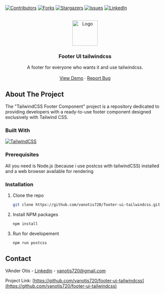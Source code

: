 [![Contributors][contributors-shield]][contributors-url]
[![Forks][forks-shield]][forks-url]
[![Stargazers][stars-shield]][stars-url]
[![Issues][issues-shield]][issues-url]
[![LinkedIn][linkedin-shield]][linkedin-url]

<!-- PROJECT LOGO -->
<br />
<div align="center">
  <a href="https://github.com/vanotis720/footer-ui-tailwindcss">
    <img src="https://avatars.githubusercontent.com/u/51024128?v=4" alt="Logo" width="80" height="80">
  </a>

<h3 align="center">Footer UI tailwindcss</h3>

  <p align="center">
     A footer for everyone who wants it and use tailwindcss.
    <br />
    <br />
    <a href="https://vanotis720.github.io/footer-ui-tailwindcss/">View Demo</a>
    ·
    <a href="https://github.com/vanotis720/footer-ui-tailwindcss/issues">Report Bug</a>
  </p>
</div>

<!-- ABOUT THE PROJECT -->

## About The Project

The "TailwindCSS Footer Component" project is a repository dedicated to providing developers with a ready-to-use footer component designed exclusively with Tailwind CSS.

### Built With

[![TailwindCSS][TailwindCSS]][Tailwindcss-url]

### Prerequisites

All you need is Node.js (because i use postcss with tailwindCSS) installed and a web browser available for rendering

### Installation

1. Clone the repo
   ```sh
   git clone https://github.com/vanotis720/footer-ui-tailwindcss.git
   ```
2. Install NPM packages
   ```sh
   npm install
   ```
3. Run for developement
   ```sh
   npm run postcss
   ```

<!-- CONTACT -->

## Contact

VAnder Otis - [Linkedin](https://www.linkedin.com/in/vancodes/) -
vanotis720@gmail.com

Project Link: [https://github.com/vanotis720/footer-ui-tailwindcss](https://github.com/vanotis720/footer-ui-tailwindcss)

<!-- MARKDOWN LINKS & IMAGES -->
<!-- https://www.markdownguide.org/basic-syntax/#reference-style-links -->

[contributors-shield]: https://img.shields.io/github/contributors/vanotis720/footer-ui-tailwindcss.svg?style=for-the-badge
[contributors-url]: https://github.com/vanotis720/footer-ui-tailwindcss/graphs/contributors
[forks-shield]: https://img.shields.io/github/forks/vanotis720/footer-ui-tailwindcss.svg?style=for-the-badge
[forks-url]: https://github.com/vanotis720/footer-ui-tailwindcss/network/members
[stars-shield]: https://img.shields.io/github/stars/vanotis720/footer-ui-tailwindcss.svg?style=for-the-badge
[stars-url]: https://github.com/vanotis720/footer-ui-tailwindcss/stargazers
[issues-shield]: https://img.shields.io/github/issues/vanotis720/footer-ui-tailwindcss.svg?style=for-the-badge
[issues-url]: https://github.com/vanotis720/footer-ui-tailwindcss/issues
[license-shield]: https://img.shields.io/github/license/vanotis720/footer-ui-tailwindcss.svg?style=for-the-badge
[license-url]: https://github.com/vanotis720/footer-ui-tailwindcss/blob/master/LICENSE.txt
[linkedin-shield]: https://img.shields.io/badge/-LinkedIn-black.svg?style=for-the-badge&logo=linkedin&colorB=555
[linkedin-url]: https://www.linkedin.com/in/vancodes/
[product-screenshot]: images/screenshot.png
[Next.js]: https://img.shields.io/badge/next.js-000000?style=for-the-badge&logo=nextdotjs&logoColor=white
[Next-url]: https://nextjs.org/
[React.js]: https://img.shields.io/badge/React-20232A?style=for-the-badge&logo=react&logoColor=61DAFB
[React-url]: https://reactjs.org/
[TailwindCSS]: https://img.shields.io/badge/Tailwind_CSS-blueviolet.svg?style=for-the-badge&logo=tailwind-css
[Tailwindcss-url]: https://tailwindcss.com/
[Vite]: https://img.shields.io/badge/Vite-646CFF.svg?style=for-the-badge&logo=vite
[vite-url]: https://vitejs.dev/
[Vue.js]: https://img.shields.io/badge/Vue.js-35495E?style=for-the-badge&logo=vuedotjs&logoColor=4FC08D
[Vue-url]: https://vuejs.org/
[Angular.io]: https://img.shields.io/badge/Angular-DD0031?style=for-the-badge&logo=angular&logoColor=white
[Angular-url]: https://angular.io/
[Svelte.dev]: https://img.shields.io/badge/Svelte-4A4A55?style=for-the-badge&logo=svelte&logoColor=FF3E00
[Svelte-url]: https://svelte.dev/
[Laravel.com]: https://img.shields.io/badge/Laravel-FF2D20?style=for-the-badge&logo=laravel&logoColor=white
[Laravel-url]: https://laravel.com
[Bootstrap.com]: https://img.shields.io/badge/Bootstrap-563D7C?style=for-the-badge&logo=bootstrap&logoColor=white
[Bootstrap-url]: https://getbootstrap.com
[JQuery.com]: https://img.shields.io/badge/jQuery-0769AD?style=for-the-badge&logo=jquery&logoColor=white
[JQuery-url]: https://jquery.com
